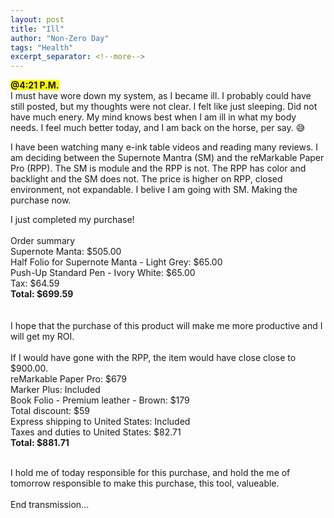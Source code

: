 ```yaml
---
layout: post
title: "Ill"
author: "Non-Zero Day"
tags: "Health"
excerpt_separator: <!--more-->
---
```

<span style="background-color: yellow;font-weight: bold;">@4:21 P.M.</span><br />
I must have wore down my system, as I became ill. I probably could have still posted, but my <!--more-->thoughts were not clear. I felt like just sleeping. Did not have much enery. My mind knows best when I am ill in what my body needs. I feel much better today, and I am back on the horse, per say. 😅

I have been watching many e-ink table videos and reading many reviews. I am deciding between the Supernote Mantra (SM) and the reMarkable Paper Pro (RPP). The SM is module and the RPP is not. The RPP has color and backlight and the SM does not. The price is higher on RPP, closed environment, not expandable. I belive I am going with SM. Making the purchase now.

I just completed my purchase!<br /><br />
Order summary<br />
Supernote Manta: $505.00<br />
Half Folio for Supernote Manta - Light Grey: $65.00<br />
Push-Up Standard Pen - Ivory White: $65.00<br />
Tax: $64.59<br />
<strong>Total: $699.59</strong><br />
<br /><br />
I hope that the purchase of this product will make me more productive and I will get my ROI.
<br /><br />
If I would have gone with the RPP, the item would have close close to $900.00.<br />
reMarkable Paper Pro: $679<br />
Marker Plus: Included<br />
Book Folio - Premium leather - Brown: $179<br />
Total discount: $59<br />
Express shipping to United States: Included<br />
Taxes and duties to United States: $82.71<br />
<strong>Total: $881.71</strong><br /><br />

I hold me of today responsible for this purchase, and hold the me of tomorrow responsible to make this purchase, this tool, valueable.
<br /><br />
End transmission...




